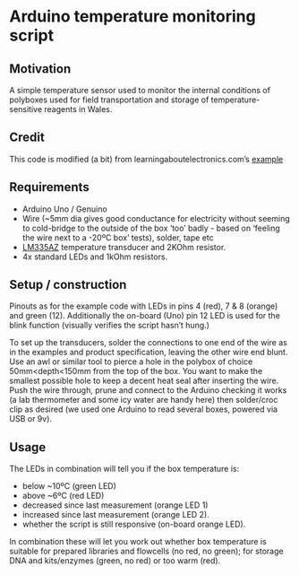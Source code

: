 # Arduino temperature monitoring script

## Motivation

A simple temperature sensor used to monitor the internal conditions of polyboxes used for field transportation and storage of temperature-sensitive reagents in Wales.

## Credit

This code is modified (a bit) from learningaboutelectronics.com’s [example](http://www.learningaboutelectronics.com/Articles/LM335-temperature-sensor-circuit.php)

## Requirements

 - Arduino Uno / Genuino
 - Wire (~5mm dia gives good conductance for electricity without seeming to cold-bridge to the outside of the box ‘too’ badly - based on ‘feeling the wire next to a -20ºC box’ tests), solder, tape etc
 - [LM335AZ](https://www.google.co.uk/search?q=lm335az&oq=lm335az&aqs=chrome..69i57.2262j0j7&sourceid=chrome&ie=UTF-8) temperature transducer and 2KOhm resistor.
 - 4x standard LEDs and 1kOhm resistors.

## Setup / construction

Pinouts as for the example code with LEDs in pins 4 (red), 7 & 8 (orange) and green (12). Additionally the on-board (Uno) pin 12 LED is used for the blink function (visually verifies the script hasn’t hung.)

To set up the transducers, solder the connections to one end of the wire as in the examples and product specification, leaving the other wire end blunt. Use an awl or similar tool to pierce a hole in the polybox of choice 50mm<depth<150mm from the top of the box. You want to make the smallest possible hole to keep a decent heat seal after inserting the wire. Push the wire through, prune and connect to the Arduino checking it works (a lab thermometer and some icy water are handy here) then solder/croc clip as desired (we used one Arduino to read several boxes, powered via USB or 9v).

## Usage

The LEDs in combination will tell you if the box temperature is:
 - below ~10ºC (green LED)
 - above ~6ºC (red LED)
 - decreased since last measurement (orange LED 1)
 - increased since last measurement (orange LED 2).
 - whether the script is still responsive (on-board orange LED).

In combination these will let you work out whether box temperature is suitable for prepared libraries and flowcells (no red, no green); for storage DNA and kits/enzymes (green, no red) or too warm (red).
